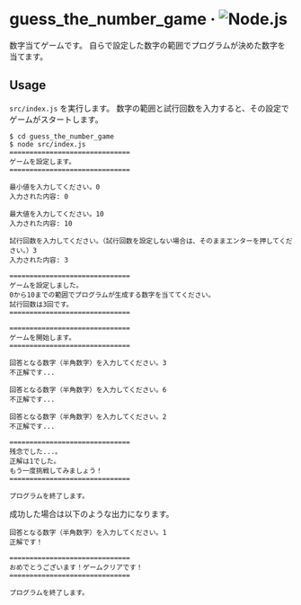 # guess_the_number_game &middot; ![Node.js](https://img.shields.io/badge/Node.js-339933?logo=node.js&logoColor=white)

数字当てゲームです。
自らで設定した数字の範囲でプログラムが決めた数字を当てます。

## Usage

`src/index.js` を実行します。
数字の範囲と試行回数を入力すると、その設定でゲームがスタートします。

```
$ cd guess_the_number_game
$ node src/index.js
==============================
ゲームを設定します。
==============================

最小値を入力してください。0
入力された内容: 0

最大値を入力してください。10
入力された内容: 10

試行回数を入力してください。（試行回数を設定しない場合は、そのままエンターを押してください。）3
入力された内容: 3

==============================
ゲームを設定しました。
0から10までの範囲でプログラムが生成する数字を当ててください。
試行回数は3回です。
==============================

==============================
ゲームを開始します。
==============================

回答となる数字（半角数字）を入力してください。3
不正解です...

回答となる数字（半角数字）を入力してください。6
不正解です...

回答となる数字（半角数字）を入力してください。2
不正解です...

==============================
残念でした...。
正解は1でした。
もう一度挑戦してみましょう！
==============================

プログラムを終了します。
```

成功した場合は以下のような出力になります。

```
回答となる数字（半角数字）を入力してください。1
正解です！

==============================
おめでとうございます！ゲームクリアです！
==============================

プログラムを終了します。
```

